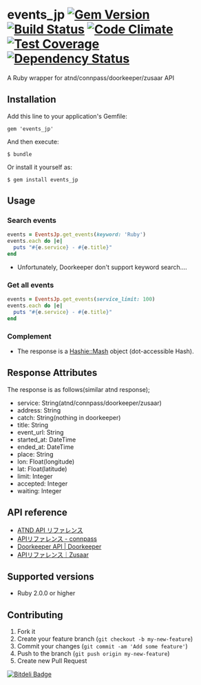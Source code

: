 # events_jp [![Gem Version](https://badge.fury.io/rb/events_jp.svg)](http://badge.fury.io/rb/events_jp) [![Build Status](https://travis-ci.org/morizyun/events_jp.svg)](https://travis-ci.org/morizyun/events_jp) [![Code Climate](https://codeclimate.com/github/morizyun/events_jp/badges/gpa.svg)](https://codeclimate.com/github/morizyun/events_jp) [![Test Coverage](https://codeclimate.com/github/morizyun/events_jp/badges/coverage.svg)](https://codeclimate.com/github/morizyun/events_jp) [![Dependency Status](https://gemnasium.com/morizyun/events_jp.svg)](https://gemnasium.com/morizyun/events_jp)

A Ruby wrapper for atnd/connpass/doorkeeper/zusaar API

## Installation

Add this line to your application's Gemfile:

    gem 'events_jp'

And then execute:

    $ bundle

Or install it yourself as:

    $ gem install events_jp

## Usage

### Search events

```ruby
events = EventsJp.get_events(keyword: 'Ruby')
events.each do |e|
  puts "#{e.service} - #{e.title}"
end
```

* Unfortunately, Doorkeeper don't support keyword search....

### Get all events

```ruby
events = EventsJp.get_events(service_limit: 100)
events.each do |e|
  puts "#{e.service} - #{e.title}"
end
```

### Complement

* The response is a [Hashie::Mash](https://github.com/intridea/hashie#mash) object (dot-accessible Hash).
    
## Response Attributes
    
The response is as follows(similar atnd response);
    
- service: String(atnd/connpass/doorkeeper/zusaar)
- address: String
- catch: String(nothing in doorkeeper)
- title: String
- event_url: String
- started_at: DateTime
- ended_at: DateTime
- place: String
- lon: Float(longitude)
- lat: Float(latitude)
- limit: Integer
- accepted: Integer
- waiting: Integer

## API reference

- [ATND API リファレンス](http://api.atnd.org/)
- [APIリファレンス - connpass](http://connpass.com/about/api/)
- [Doorkeeper API | Doorkeeper](http://www.doorkeeperhq.com/developer/api)
- [APIリファレンス｜Zusaar](http://www.zusaar.com/doc/api.html)

## Supported versions

- Ruby 2.0.0 or higher

## Contributing

1. Fork it
2. Create your feature branch (`git checkout -b my-new-feature`)
3. Commit your changes (`git commit -am 'Add some feature'`)
4. Push to the branch (`git push origin my-new-feature`)
5. Create new Pull Request


[![Bitdeli Badge](https://d2weczhvl823v0.cloudfront.net/morizyun/events_jp/trend.png)](https://bitdeli.com/free "Bitdeli Badge")

